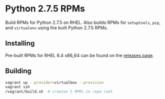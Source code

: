 Python 2.7.5 RPMs
=================

Build RPMs for Python 2.7.5 on RHEL. Also builds RPMs for `setuptools`, `pip`, and `virtualenv` using the built Python 2.7.5 RPMs.

## Installing

Pre-built RPMs for RHEL 6.4 x86_64 can be found on the [releases page](https://github.com/rouge8/rpmbuilder-python2.7/releases).

## Building

```sh
vagrant up --provider=virtualbox --provision
vagrant ssh
/vagrant/build.sh  # creates 5 RPMs in repo root
```
